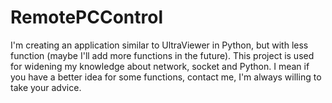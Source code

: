 # RemotePCControl
I'm creating an application similar to UltraViewer in Python, but with less function (maybe I'll add more functions in the future). This project is used for widening my knowledge about network, socket and Python. I mean if you have a better idea for some functions, contact me, I'm always willing to take your advice.
